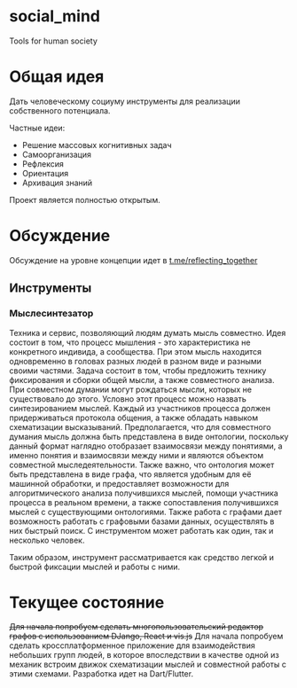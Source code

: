 # social_mind
Tools for human society

# Общая идея
Дать человеческому социуму инструменты для реализации собственного потенциала.

Частные идеи:
- Решение массовых когнитивных задач
- Самоорганизация
- Рефлексия
- Ориентация
- Архивация знаний

Проект является полностью открытым.

# Обсуждение
Обсуждение на уровне концепции идет в [t.me/reflecting_together](https://t.me/reflecting_together)

## Инструменты
### Мыслесинтезатор
Техника и сервис, позволяющий людям думать мысль совместно.
Идея состоит в том, что процесс мышления - это характеристика не конкретного индивида, а сообщества.
При этом мысль находится одновременно в головах разных людей в разном виде и разными своими частями.
Задача состоит в том, чтобы предложить технику фиксирования и сборки общей мысли, а также совместного анализа.
При совместном думании могут рождаться мысли, которых не существовало до этого.
Условно этот процесс можно назвать синтезированием мыслей.
Каждый из участников процесса должен придерживаться протокола общения, а также обладать навыком схематизации высказываний.
Предполагается, что для совместного думания мысль должна быть представлена в виде онтологии,
поскольку данный формат наглядно отобразает взаимосвязи между понятиями,
а именно понятия и взаимосвязи между ними и являются объектом совместной мыследеятельности.
Также важно, что онтология может быть представлена в виде графа, что является удобным для её машинной обработки,
и предоставляет возможности для алгоритмического анализа получившихся мыслей,
помощи участника процесса в реальном времени, а также сопоставления получившихся мыслей с существующими онтологиями.
Также работа с графами дает возможность работать с графовыми базами данных, осуществлять в них быстрый поиск.
С инструментом может работать как один, так и несколько человек.

Таким образом, инструмент рассматривается как средство легкой и быстрой фиксации мыслей и работы с ними.

# Текущее состояние
~~Для начала попробуем сделать многопользовательский редактор графов с использованием DJango, React и vis.js~~
Для начала попробуем сделать кроссплатформенное приложение для взаимодействия небольших групп людей, в которое впоследствии в качестве одной из механик встроим движок схематизации мыслей и совместной работы с этими схемами. Разработка идет на Dart/Flutter.


